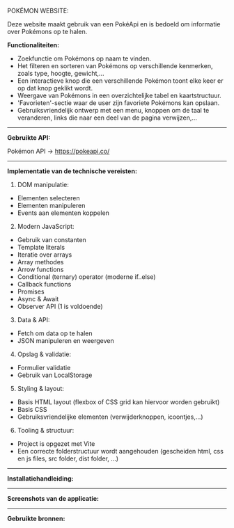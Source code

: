 POKÉMON WEBSITE:

Deze website maakt gebruik van een PokéApi en is bedoeld om informatie over Pokémons op te halen.

**Functionaliteiten:**
- Zoekfunctie om Pokémons op naam te vinden.
- Het filteren en sorteren van Pokémons op verschillende kenmerken, zoals type, hoogte, gewicht,...
- Een interactieve knop die een verschillende Pokémon toont elke keer er op dat knop geklikt wordt.
- Weergave van Pokémons in een overzichtelijke tabel en kaartstructuur.
- 'Favorieten'-sectie waar de user zijn favoriete Pokémons kan opslaan.
- Gebruiksvriendelijk ontwerp met een menu, knoppen om de taal te veranderen, links die naar een deel van de pagina verwijzen,...
****

**Gebruikte API:**

Pokémon API -> https://pokeapi.co/
****

**Implementatie van de technische vereisten:**

1. DOM manipulatie:  
  - Elementen selecteren
  - Elementen manipuleren
  - Events aan elementen koppelen

2. Modern JavaScript:  
  - Gebruik van constanten
  - Template literals
  - Iteratie over arrays
  - Array methodes
  - Arrow functions
  - Conditional (ternary) operator (moderne if..else)
  - Callback functions
  - Promises
  - Async & Await
  - Observer API (1 is voldoende)

3. Data & API:  
  - Fetch om data op te halen
  - JSON manipuleren en weergeven

4. Opslag & validatie:  
  - Formulier validatie
  - Gebruik van LocalStorage 

5. Styling & layout:  
  - Basis HTML layout (flexbox of CSS grid kan hiervoor worden gebruikt)
  - Basis CSS
  - Gebruiksvriendelijke elementen (verwijderknoppen, icoontjes,...)

6. Tooling & structuur: 
  - Project is opgezet met Vite 
  - Een correcte folderstructuur wordt aangehouden (gescheiden html, css en js files, src folder, dist folder, ...)
****

**Installatiehandleiding:**
****

**Screenshots van de applicatie:**
****

**Gebruikte bronnen:**
